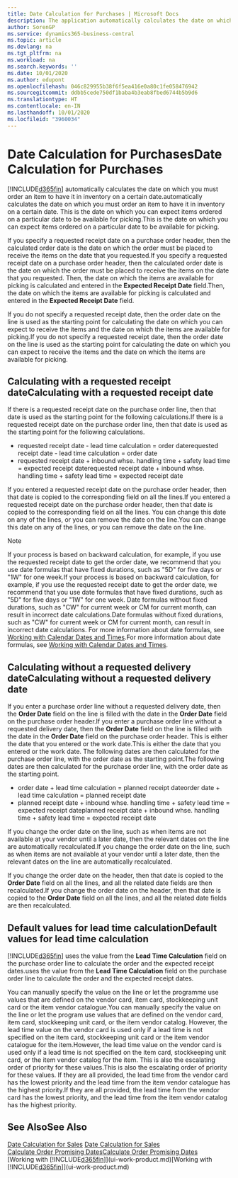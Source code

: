 ```yaml
---
title: Date Calculation for Purchases | Microsoft Docs
description: The application automatically calculates the date on which you must order an item to have it in inventory on a certain date. This is the date on which you can expect items ordered on a particular date to be available for picking.
author: SorenGP
ms.service: dynamics365-business-central
ms.topic: article
ms.devlang: na
ms.tgt_pltfrm: na
ms.workload: na
ms.search.keywords: ''
ms.date: 10/01/2020
ms.author: edupont
ms.openlocfilehash: 046c829955b38f6f5ea416e0a80c1fe058476942
ms.sourcegitcommit: ddbb5cede750df1baba4b3eab8fbed6744b5b9d6
ms.translationtype: HT
ms.contentlocale: en-IN
ms.lasthandoff: 10/01/2020
ms.locfileid: "3960034"
---
```

# <a name="date-calculation-for-purchases"></a><span data-ttu-id="b0c0e-104">Date Calculation for Purchases</span><span class="sxs-lookup"><span data-stu-id="b0c0e-104">Date Calculation for Purchases</span></span>

[!INCLUDE[d365fin](includes/d365fin_md.md)] <span data-ttu-id="b0c0e-105">automatically calculates the date on which you must order an item to have it in inventory on a certain date.</span><span class="sxs-lookup"><span data-stu-id="b0c0e-105">automatically calculates the date on which you must order an item to have it in inventory on a certain date.</span></span> <span data-ttu-id="b0c0e-106">This is the date on which you can expect items ordered on a particular date to be available for picking.</span><span class="sxs-lookup"><span data-stu-id="b0c0e-106">This is the date on which you can expect items ordered on a particular date to be available for picking.</span></span>  

<span data-ttu-id="b0c0e-107">If you specify a requested receipt date on a purchase order header, then the calculated order date is the date on which the order must be placed to receive the items on the date that you requested.</span><span class="sxs-lookup"><span data-stu-id="b0c0e-107">If you specify a requested receipt date on a purchase order header, then the calculated order date is the date on which the order must be placed to receive the items on the date that you requested.</span></span> <span data-ttu-id="b0c0e-108">Then, the date on which the items are available for picking is calculated and entered in the **Expected Receipt Date** field.</span><span class="sxs-lookup"><span data-stu-id="b0c0e-108">Then, the date on which the items are available for picking is calculated and entered in the **Expected Receipt Date** field.</span></span>  

<span data-ttu-id="b0c0e-109">If you do not specify a requested receipt date, then the order date on the line is used as the starting point for calculating the date on which you can expect to receive the items and the date on which the items are available for picking.</span><span class="sxs-lookup"><span data-stu-id="b0c0e-109">If you do not specify a requested receipt date, then the order date on the line is used as the starting point for calculating the date on which you can expect to receive the items and the date on which the items are available for picking.</span></span>  

## <a name="calculating-with-a-requested-receipt-date"></a><span data-ttu-id="b0c0e-110">Calculating with a requested receipt date</span><span class="sxs-lookup"><span data-stu-id="b0c0e-110">Calculating with a requested receipt date</span></span>

<span data-ttu-id="b0c0e-111">If there is a requested receipt date on the purchase order line, then that date is used as the starting point for the following calculations.</span><span class="sxs-lookup"><span data-stu-id="b0c0e-111">If there is a requested receipt date on the purchase order line, then that date is used as the starting point for the following calculations.</span></span>  

- <span data-ttu-id="b0c0e-112">requested receipt date - lead time calculation = order date</span><span class="sxs-lookup"><span data-stu-id="b0c0e-112">requested receipt date - lead time calculation = order date</span></span>  
- <span data-ttu-id="b0c0e-113">requested receipt date + inbound whse. handling time + safety lead time = expected receipt date</span><span class="sxs-lookup"><span data-stu-id="b0c0e-113">requested receipt date + inbound whse. handling time + safety lead time = expected receipt date</span></span>  

<span data-ttu-id="b0c0e-114">If you entered a requested receipt date on the purchase order header, then that date is copied to the corresponding field on all the lines.</span><span class="sxs-lookup"><span data-stu-id="b0c0e-114">If you entered a requested receipt date on the purchase order header, then that date is copied to the corresponding field on all the lines.</span></span> <span data-ttu-id="b0c0e-115">You can change this date on any of the lines, or you can remove the date on the line.</span><span class="sxs-lookup"><span data-stu-id="b0c0e-115">You can change this date on any of the lines, or you can remove the date on the line.</span></span>  

> [!NOTE]
> <span data-ttu-id="b0c0e-116">If your process is based on backward calculation, for example, if you use the requested receipt date to get the order date, we recommend that you use date formulas that have fixed durations, such as "5D" for five days or "1W" for one week.</span><span class="sxs-lookup"><span data-stu-id="b0c0e-116">If your process is based on backward calculation, for example, if you use the requested receipt date to get the order date, we recommend that you use date formulas that have fixed durations, such as "5D" for five days or "1W" for one week.</span></span> <span data-ttu-id="b0c0e-117">Date formulas without fixed durations, such as "CW" for current week or CM for current month, can result in incorrect date calculations.</span><span class="sxs-lookup"><span data-stu-id="b0c0e-117">Date formulas without fixed durations, such as "CW" for current week or CM for current month, can result in incorrect date calculations.</span></span> <span data-ttu-id="b0c0e-118">For more information about date formulas, see [Working with Calendar Dates and Times](ui-enter-date-ranges.md).</span><span class="sxs-lookup"><span data-stu-id="b0c0e-118">For more information about date formulas, see [Working with Calendar Dates and Times](ui-enter-date-ranges.md).</span></span>

## <a name="calculating-without-a-requested-delivery-date"></a><span data-ttu-id="b0c0e-119">Calculating without a requested delivery date</span><span class="sxs-lookup"><span data-stu-id="b0c0e-119">Calculating without a requested delivery date</span></span>

<span data-ttu-id="b0c0e-120">If you enter a purchase order line without a requested delivery date, then the **Order Date** field on the line is filled with the date in the **Order Date** field on the purchase order header.</span><span class="sxs-lookup"><span data-stu-id="b0c0e-120">If you enter a purchase order line without a requested delivery date, then the **Order Date** field on the line is filled with the date in the **Order Date** field on the purchase order header.</span></span> <span data-ttu-id="b0c0e-121">This is either the date that you entered or the work date.</span><span class="sxs-lookup"><span data-stu-id="b0c0e-121">This is either the date that you entered or the work date.</span></span> <span data-ttu-id="b0c0e-122">The following dates are then calculated for the purchase order line, with the order date as the starting point.</span><span class="sxs-lookup"><span data-stu-id="b0c0e-122">The following dates are then calculated for the purchase order line, with the order date as the starting point.</span></span>  

- <span data-ttu-id="b0c0e-123">order date + lead time calculation = planned receipt date</span><span class="sxs-lookup"><span data-stu-id="b0c0e-123">order date + lead time calculation = planned receipt date</span></span>  
- <span data-ttu-id="b0c0e-124">planned receipt date + inbound whse. handling time + safety lead time = expected receipt date</span><span class="sxs-lookup"><span data-stu-id="b0c0e-124">planned receipt date + inbound whse. handling time + safety lead time = expected receipt date</span></span>  

<span data-ttu-id="b0c0e-125">If you change the order date on the line, such as when items are not available at your vendor until a later date, then the relevant dates on the line are automatically recalculated.</span><span class="sxs-lookup"><span data-stu-id="b0c0e-125">If you change the order date on the line, such as when items are not available at your vendor until a later date, then the relevant dates on the line are automatically recalculated.</span></span>  

<span data-ttu-id="b0c0e-126">If you change the order date on the header, then that date is copied to the **Order Date** field on all the lines, and all the related date fields are then recalculated.</span><span class="sxs-lookup"><span data-stu-id="b0c0e-126">If you change the order date on the header, then that date is copied to the **Order Date** field on all the lines, and all the related date fields are then recalculated.</span></span>  

## <a name="default-values-for-lead-time-calculation"></a><span data-ttu-id="b0c0e-127">Default values for lead time calculation</span><span class="sxs-lookup"><span data-stu-id="b0c0e-127">Default values for lead time calculation</span></span>

[!INCLUDE[d365fin](includes/d365fin_md.md)] <span data-ttu-id="b0c0e-128">uses the value from the **Lead Time Calculation** field on the purchase order line to calculate the order and the expected receipt dates.</span><span class="sxs-lookup"><span data-stu-id="b0c0e-128">uses the value from the **Lead Time Calculation** field on the purchase order line to calculate the order and the expected receipt dates.</span></span>  

<span data-ttu-id="b0c0e-129">You can manually specify the value on the line or let the programme use values that are defined on the vendor card, item card, stockkeeping unit card or the item vendor catalogue.</span><span class="sxs-lookup"><span data-stu-id="b0c0e-129">You can manually specify the value on the line or let the program use values that are defined on the vendor card, item card, stockkeeping unit card, or the item vendor catalog.</span></span>
<span data-ttu-id="b0c0e-130">However, the lead time value on the vendor card is used only if a lead time is not specified on the item card, stockkeeping unit card or the item vendor catalogue for the item.</span><span class="sxs-lookup"><span data-stu-id="b0c0e-130">However, the lead time value on the vendor card is used only if a lead time is not specified on the item card, stockkeeping unit card, or the item vendor catalog for the item.</span></span> <span data-ttu-id="b0c0e-131">This is also the escalating order of priority for these values.</span><span class="sxs-lookup"><span data-stu-id="b0c0e-131">This is also the escalating order of priority for these values.</span></span> <span data-ttu-id="b0c0e-132">If they are all provided, the lead time from the vendor card has the lowest priority and the lead time from the item vendor catalogue has the highest priority.</span><span class="sxs-lookup"><span data-stu-id="b0c0e-132">If they are all provided, the lead time from the vendor card has the lowest priority, and the lead time from the item vendor catalog has the highest priority.</span></span>  

## <a name="see-also"></a><span data-ttu-id="b0c0e-133">See Also</span><span class="sxs-lookup"><span data-stu-id="b0c0e-133">See Also</span></span>

<span data-ttu-id="b0c0e-134">[Date Calculation for Sales](sales-date-calculation-for-sales.md) </span><span class="sxs-lookup"><span data-stu-id="b0c0e-134">[Date Calculation for Sales](sales-date-calculation-for-sales.md) </span></span>  
[<span data-ttu-id="b0c0e-135">Calculate Order Promising Dates</span><span class="sxs-lookup"><span data-stu-id="b0c0e-135">Calculate Order Promising Dates</span></span>](sales-how-to-calculate-order-promising-dates.md)  
<span data-ttu-id="b0c0e-136">[Working with [!INCLUDE[d365fin](includes/d365fin_md.md)]](ui-work-product.md)</span><span class="sxs-lookup"><span data-stu-id="b0c0e-136">[Working with [!INCLUDE[d365fin](includes/d365fin_md.md)]](ui-work-product.md)</span></span>  
